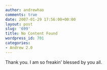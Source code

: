```yaml
---
author: andrewhao
comments: true
date: 2007-01-29 17:56:00+00:00
layout: post
slug: '699'
title: No Content Found
wordpress_id: 701
categories:
- Andrew 2.0
---
```


Thank you. I am so freakin' blessed by you all. 
